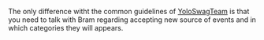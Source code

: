 The only difference witht the common guidelines of
[YoloSwagTeam](http://yoloswag.team) is that you need to talk with Bram
regarding accepting new source of events and in which categories they will
appears.
